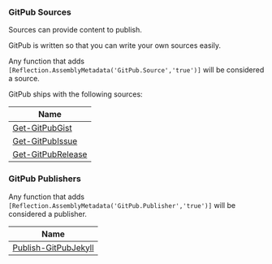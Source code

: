 
### GitPub Sources

Sources can provide content to publish.

GitPub is written so that you can write your own sources easily.

Any function that adds `[Reflection.AssemblyMetadata('GitPub.Source','true')]` will be considered a source.

GitPub ships with the following sources:


|Name                                      |
|------------------------------------------|
|[Get-GitPubGist](Get-GitPubGist.ps1)      |
|[Get-GitPubIssue](Get-GitPubIssue.ps1)    |
|[Get-GitPubRelease](Get-GitPubRelease.ps1)|




### GitPub Publishers

Any function that adds `[Reflection.AssemblyMetadata('GitPub.Publisher','true')]` will be considered a publisher.


|Name                                            |
|------------------------------------------------|
|[Publish-GitPubJekyll](Publish-GitPubJekyll.ps1)|



